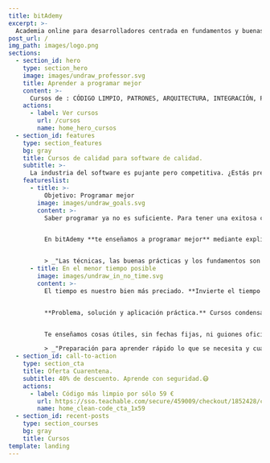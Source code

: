 ```yaml
---
title: bitAdemy
excerpt: >-
  Academia online para desarrolladores centrada en fundamentos y buenas prácticas de la programación.
post_url: /
img_path: images/logo.png
sections:
  - section_id: hero
    type: section_hero
    image: images/undraw_professor.svg
    title: Aprender a programar mejor
    content: >-
      Cursos de : CÓDIGO LIMPIO, PATRONES, ARQUITECTURA, INTEGRACIÓN, PRUEBAS...
    actions:
      - label: Ver cursos
        url: /cursos
        name: home_hero_cursos
  - section_id: features
    type: section_features
    bg: gray
    title: Cursos de calidad para software de calidad.
    subtitle: >-
      La industria del software es pujante pero competitiva. ¿Estás preparado? Formarse bien es la mejor garantía de éxito.
    featureslist:
      - title: >-
          Objetivo: Programar mejor
        image: images/undraw_goals.svg
        content: >-
          Saber programar ya no es suficiente. Para tener una exitosa carrera profesional **tienes que programar bien**.


          En bitAdemy **te enseñamos a programar mejor** mediante explicaciones, ejemplos y practicas basadas en experiencias reales de programadores reales.


          > _"Las técnicas, las buenas prácticas y los fundamentos son útiles para siempre."_
      - title: En el menor tiempo posible
        image: images/undraw_in_no_time.svg
        content: >-
          El tiempo es nuestro bien más preciado. **Invierte el tiempo de la manera más rentable.**


          **Problema, solución y aplicación práctica.** Cursos condensados en minutos tras miles de horas de experiencia empresarial y docente.


          Te enseñamos cosas útiles, sin fechas fijas, ni guiones oficiales ni burocracia. **Todo al grano**.

          > _"Preparación para aprender rápido lo que se necesita y cuando se necesita."_
  - section_id: call-to-action
    type: section_cta
    title: Oferta Cuarentena.
    subtitle: 40% de descuento. Aprende con seguridad.😷
    actions:
      - label: Código más limpio por sólo 59 €
        url: https://sso.teachable.com/secure/459009/checkout/1852428/codigo-limpio?coupon_code=BIT_40
        name: home_clean-code_cta_1x59
  - section_id: recent-posts
    type: section_courses
    bg: gray
    title: Cursos
template: landing
---
```

